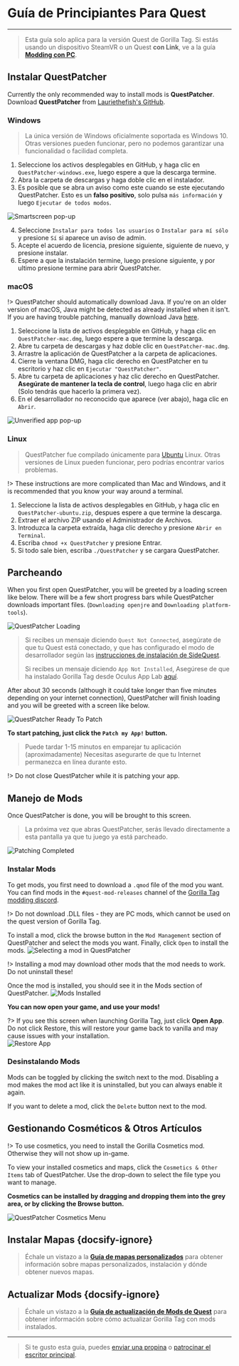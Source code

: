 # Guía de Principiantes Para Quest
---
>
> Esta guía solo aplica para la versión Quest de Gorilla Tag. Si estás usando un dispositivo SteamVR o un Quest **con Link**, ve a la guía [**Modding con PC**](pc-guide).

<!-- <div class="horizontal bordered" data-ea-publisher="gorillatagmodding-burrito-software" data-ea-type="image" data-ea-manual="true" id="quest-mod-guide"></div> -->
<!-- Guide Page Ad -->
<ins class="adsbygoogle"
     style="display:block"
     data-ad-client="ca-pub-1545654854838298"
     data-ad-slot="8114351325"
     data-ad-format="auto"
     data-full-width-responsive="true"></ins>

## Instalar QuestPatcher

Currently the only recommended way to install mods is **QuestPatcher**. Download **QuestPatcher** from [Lauriethefish's GitHub](https://github.com/Lauriethefish/QuestPatcher/releases/latest).

### Windows

> La única versión de Windows oficialmente soportada es Windows 10. Otras versiones pueden funcionar, pero no podemos garantizar una funcionalidad o facilidad completa.

1. Seleccione los activos desplegables en GitHub, y haga clic en `QuestPatcher-windows.exe`, luego espere a que la descarga termine.
2. Abra la carpeta de descargas y haga doble clic en el instalador.
3. Es posible que se abra un aviso como este cuando se este ejecutando QuestPatcher. Esto es un **falso positivo**, solo pulsa `más información` y luego `Ejecutar de todos modos`.

![Smartscreen pop-up](../docs/files/questpatchersmartscreen.png)

4. Seleccione `Instalar para todos los usuarios` o `Instalar para mí sólo` y presione `Sí` si aparece un aviso de admin.
5. Acepte el acuerdo de licencia, presione siguiente, siguiente de nuevo, y presione instalar.
6. Espere a que la instalación termine, luego presione siguiente, y por ultimo presione termine para abrir QuestPatcher.


### macOS

!> QuestPatcher should automatically download Java. If you're on an older version of macOS, Java might be detected as already installed when it isn't. If you are having trouble patching, manually download Java [here](https://www.java.com/en/).

1. Seleccione la lista de activos desplegable en GitHub, y haga clic en `QuestPatcher-mac.dmg`, luego espere a que termine la descarga.
2. Abre tu carpeta de descargas y haz doble clic en `QuestPatcher-mac.dmg`.
3. Arrastre la aplicación de QuestPatcher a la carpeta de aplicaciones.
4. Cierre la ventana DMG, haga clic derecho en QuestPatcher en tu escritorio y haz clic en `Ejecutar "QuestPatcher"`.
5. Abre tu carpeta de aplicaciones y haz clic derecho en QuestPatcher. **__Asegúrate de mantener la tecla de control__**, luego haga clic en abrir (Solo tendrás que hacerlo la primera vez).
6. En el desarrollador no reconocido que aparece (ver abajo), haga clic en `Abrir`.

![Unverified app pop-up](../docs/files/questpatchermacunverified.png)


### Linux

> QuestPatcher fue compilado únicamente para [Ubuntu](https://ubuntu.com/) Linux. Otras versiones de Linux pueden funcionar, pero podrías encontrar varios problemas.

!> These instructions are more complicated than Mac and Windows, and it is recommended that you know your way around a terminal.

1. Seleccione la lista de activos desplegables en GitHub, y haga clic en `QuestPatcher-ubuntu.zip`, despues espere a que termine la descarga.
2. Extraer el archivo ZIP usando el Administrador de Archivos.
3. Introduzca la carpeta extraída, haga clic derecho y presione `Abrir en Terminal`.
4. Escriba `chmod +x QuestPatcher` y presione Entrar.
5. Si todo sale bien, escriba `./QuestPatcher` y se cargara QuestPatcher.

## Parcheando

When you first open QuestPatcher, you will be greeted by a loading screen like below. There will be a few short progress bars while QuestPatcher downloads important files. (`Downloading openjre` and `Downloading platform-tools`).

![QuestPatcher Loading](../docs/files/questpatcherloading.png)

> Si recibes un mensaje diciendo `Quest Not Connected`, asegúrate de que tu Quest está conectado, y que has configurado el modo de desarrollador según las [instrucciones de instalación de SideQuest](https://sidequestvr.com/setup-howto). 
> 
> Si recibes un mensaje diciendo `App Not Installed`, Asegúrese de que ha instalado Gorilla Tag desde Oculus App Lab [aquí](https://www.oculus.com/experiences/quest/4979055762136823/).


After about 30 seconds (although it could take longer than five minutes depending on your internet connection), QuestPatcher will finish loading and you will be greeted with a screen like below.

![QuestPatcher Ready To Patch](../docs/files/questpatcherpatch.png)

**To start patching, just click the `Patch my App!` button.**

> Puede tardar 1-15 minutos en emparejar tu aplicación (aproximadamente) Necesitas asegurarte de que tu Internet permanezca en línea durante esto.

!> Do not close QuestPatcher while it is patching your app.

## Manejo de Mods

Once QuestPatcher is done, you will be brought to this screen.

> La próxima vez que abras QuestPatcher, serás llevado directamente a esta pantalla ya que tu juego ya está parcheado.

![Patching Completed](../docs/files/questpatcherpatched.png)

### Instalar Mods

To get mods, you first need to download a `.qmod` file of the mod you want. You can find mods in the `#quest-mod-releases` channel of the [Gorilla Tag modding discord](https://discord.gg/b2MhDBAzTv).

!> Do not download .DLL files - they are PC mods, which cannot be used on the quest version of Gorilla Tag.

To install a mod, click the browse button in the `Mod Management` section of QuestPatcher and select the mods you want. Finally, click `Open` to install the mods. ![Selecting a mod in QuestPatcher](../docs/files/questpatcherselectmod.png)

!> Installing a mod may download other mods that the mod needs to work. Do not uninstall these!

Once the mod is installed, you should see it in the Mods section of QuestPatcher. ![Mods Installed](../docs/files/questpatcherinstalledmods.png)

**You can now open your game, and use your mods!**

?> If you see this screen when launching Gorilla Tag, just click **Open App**. Do not click Restore, this will restore your game back to vanilla and may cause issues with your installation.  
![Restore App](../docs/files/restoreapp.png)

### Desinstalando Mods

Mods can be toggled by clicking the switch next to the mod. Disabling a mod makes the mod act like it is uninstalled, but you can always enable it again.


If you want to delete a mod, click the `Delete` button next to the mod.

## Gestionando Cosméticos & Otros Artículos

!> To use cosmetics, you need to install the Gorilla Cosmetics mod. Otherwise they will not show up in-game.

To view your installed cosmetics and maps, click the `Cosmetics & Other Items` tab of QuestPatcher. Use the drop-down to select the file type you want to manage.

**Cosmetics can be installed by dragging and dropping them into the grey area, or by clicking the Browse button.**

![QuestPatcher Cosmetics Menu](../docs/files/questpatcherotheritems.png)

## Instalar Mapas {docsify-ignore}

> Échale un vistazo a la [**Guía de mapas personalizados**](quest-maploading) para obtener información sobre mapas personalizados, instalación y dónde obtener nuevos mapas.

## Actualizar Mods {docsify-ignore}

> Échale un vistazo a la [**Guía de actualización de Mods de Quest**](quest-updating) para obtener información sobre cómo actualizar Gorilla Tag con mods instalados.

---

> Si te gusto esta guia, puedes [enviar una propina](https://streamelements.com/burritosoft/tip) o [patrocinar el escritor principal](https://github.com/sponsors/burritosoftware).